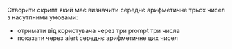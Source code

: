 Створити скрипт який має визначити середнє арифметичне трьох чисел з насутпними умовами:
- отримати від користувача через три prompt три числа
- показати через alert середнє арифметичне цих чисел